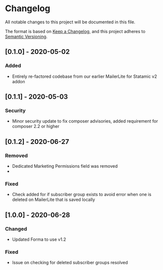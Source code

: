 # Changelog
All notable changes to this project will be documented in this file.

The format is based on [Keep a Changelog](https://keepachangelog.com/en/1.0.0/),
and this project adheres to [Semantic Versioning](https://semver.org/spec/v2.0.0.html).

## [0.1.0] - 2020-05-02
### Added
- Entirely re-factored codebase from our earlier MailerLite for Statamic v2 addon

## [0.1.1] - 2020-05-03
### Security
- Minor security update to fix composer advisories, added requirement for composer 2.2 or higher

## [0.1.2] - 2020-06-27
### Removed
- Dedicated Marketing Permissions field was removed
- 
### Fixed
- Check added for if subscriber group exists to avoid error when one is deleted on MailerLite that is saved locally

## [1.0.0] - 2020-06-28
### Changed
- Updated Forma to use v1.2

### Fixed
- Issue on checking for deleted subscriber groups resolved

